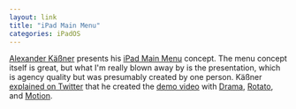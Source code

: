 ```yaml
---
layout: link
title: "iPad Main Menu"
categories: iPadOS
---
```


[Alexander Käßner](https://twitter.com/alexkaessner/) presents his [iPad Main Menu](https://ipadmenu.study/) concept. The menu concept itself is great, but what I'm really blown away by is the presentation, which is agency quality but was presumably created by one person. Käßner [explained on Twitter](https://twitter.com/alexkaessner/status/1247586881061228545) that he created the [demo video](https://vimeo.com/404389115) with [Drama](https://drama.app/), [Rotato](https://www.rotato.xyz/), and [Motion](https://www.apple.com/final-cut-pro/motion/).

